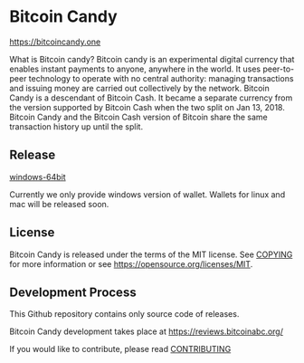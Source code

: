 Bitcoin Candy
===========

https://bitcoincandy.one

What is Bitcoin candy?
Bitcoin candy is an experimental digital currency that enables instant payments to anyone, anywhere in the world. It uses peer-to-peer technology to operate with no central authority: managing transactions and issuing money are carried out collectively by the network. Bitcoin Candy is a descendant of Bitcoin Cash. It became a separate currency from the version supported by Bitcoin Cash when the two split on Jan 13, 2018. Bitcoin Candy and the Bitcoin Cash version of Bitcoin share the same transaction history up until the split.


Release
-------

[windows-64bit](https://github.com/bitcoincandyofficial/bitcoincandy/files/1707921/bitcoincandy-windows-exe.zip)

Currently we only provide windows version of wallet. Wallets for  linux and mac will be released soon.

License
-------

Bitcoin Candy is released under the terms of the MIT license. See [COPYING](COPYING) for more
information or see https://opensource.org/licenses/MIT.

Development Process
-------------------

This Github repository contains only source code of releases.

Bitcoin Candy development takes place at https://reviews.bitcoinabc.org/

If you would like to contribute, please read [CONTRIBUTING](CONTRIBUTING.md)

